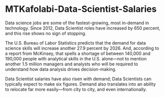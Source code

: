 # MTKafolabi-Data-Scientist-Salaries

Data science jobs are some of the fastest-growing, most in-demand in technology. Since 2012, Data Scientist roles have increased by 650 percent, and this rise shows no sign of stopping. 

The U.S. Bureau of Labor Statistics predicts that the demand for data science skills will increase another 27.9 percent by 2026. And, according to a report from McKinsey, that spells a shortage of between 140,000 and 190,000 people with analytical skills in the U.S. alone—not to mention another 1.5 million managers and analysts who will be required to understand how data analysis drives decision-making.

Data Scientist salaries have also risen with demand; Data Scientists can typically expect to make six figures. Demand also translates into an ability to relocate far more easily—from city to city, and even internationally.
